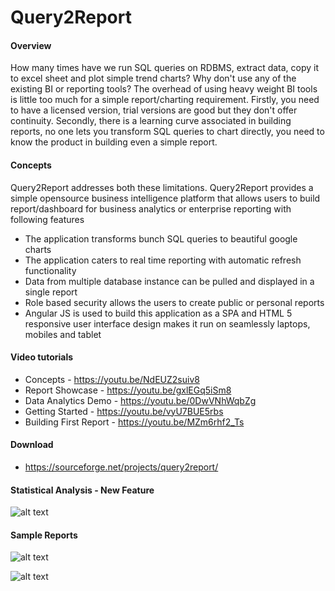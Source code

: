 # Query2Report 

#### Overview
How many times have we run SQL queries on RDBMS, extract data, copy it to excel sheet and plot simple trend charts? Why don't use any of the existing BI or reporting tools? The overhead of using heavy weight BI tools is little too much for a simple report/charting requirement. Firstly, you need to have a licensed version, trial versions are good but they don't offer continuity. Secondly, there is a learning curve associated in building reports, no one lets you transform SQL queries to chart directly, you need to know the product in building even a simple report. 

#### Concepts
Query2Report addresses both these limitations. Query2Report provides a simple opensource business intelligence platform that allows users to build report/dashboard for business analytics or enterprise reporting with following features
* The application transforms bunch SQL queries to beautiful google charts
* The application caters to real time reporting with automatic refresh functionality
* Data from multiple database instance can be pulled and displayed in a single report
* Role based security allows the users to create public or personal reports
* Angular JS is used to build this application as a SPA and HTML 5 responsive user interface design makes it run on seamlessly laptops, mobiles and tablet

#### Video tutorials
* Concepts -  https://youtu.be/NdEUZ2suiv8
* Report Showcase - https://youtu.be/gxlEGq5iSm8
* Data Analytics Demo - https://youtu.be/0DwVNhWqbZg
* Getting Started - https://youtu.be/vyU7BUE5rbs
* Building First Report - https://youtu.be/MZm6rhf2_Ts

#### Download
* https://sourceforge.net/projects/query2report/

#### Statistical Analysis - New Feature
![alt text](https://github.com/yogeshsd/query2report/blob/q2r_2.0_analytics/documents/samples/report_sample0.PNG)

#### Sample Reports
![alt text](https://github.com/yogeshsd/query2report/blob/master/documents/samples/report_sample1.PNG)

![alt text](https://github.com/yogeshsd/query2report/blob/master/documents/samples/report_sample2.PNG)
      
